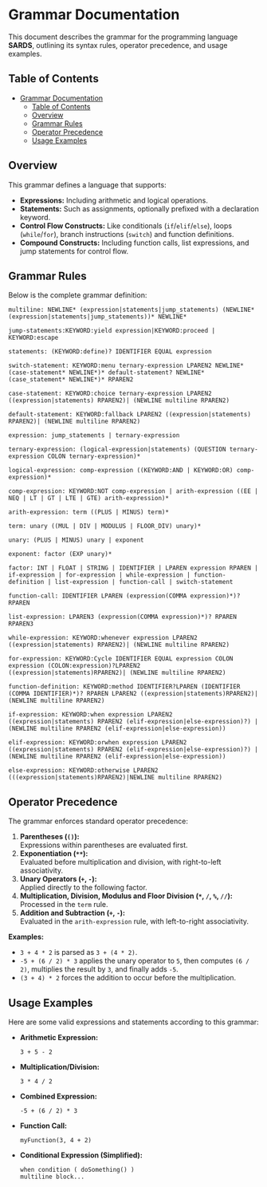 # Grammar Documentation

This document describes the grammar for the programming language **SARDS**, outlining its syntax rules, operator
precedence, and usage examples.

## Table of Contents

- [Grammar Documentation](#grammar-documentation)
  - [Table of Contents](#table-of-contents)
  - [Overview](#overview)
  - [Grammar Rules](#grammar-rules)
  - [Operator Precedence](#operator-precedence)
  - [Usage Examples](#usage-examples)

## Overview

This grammar defines a language that supports:

- **Expressions:** Including arithmetic and logical operations.
- **Statements:** Such as assignments, optionally prefixed with a declaration keyword.
- **Control Flow Constructs:** Like conditionals (`if`/`elif`/`else`), loops (`while`/`for`), branch instructions (`switch`) and function definitions.
- **Compound Constructs:** Including function calls, list expressions, and jump statements for control flow.

## Grammar Rules

Below is the complete grammar definition:

```grammar
multiline: NEWLINE* (expression|statements|jump_statements) (NEWLINE* (expression|statements|jump_statements))* NEWLINE*

jump-statements:KEYWORD:yield expression|KEYWORD:proceed | KEYWORD:escape

statements: (KEYWORD:define)? IDENTIFIER EQUAL expression

switch-statement: KEYWORD:menu ternary-expression LPAREN2 NEWLINE* (case-statement* NEWLINE*)* default-statement? NEWLINE* (case_statement* NEWLINE*)* RPAREN2

case-statement: KEYWORD:choice ternary-expression LPAREN2 ((expression|statements) RPAREN2)| (NEWLINE multiline RPAREN2)

default-statement: KEYWORD:fallback LPAREN2 ((expression|statements) RPAREN2)| (NEWLINE multiline RPAREN2)

expression: jump_statements | ternary-expression

ternary-expression: (logical-expression|statements) (QUESTION ternary-expression COLON ternary-expression)*

logical-expression: comp-expression ((KEYWORD:AND | KEYWORD:OR) comp-expression)*

comp-expression: KEYWORD:NOT comp-expression | arith-expression ((EE | NEQ | LT | GT | LTE | GTE) arith-expression)*

arith-expression: term ((PLUS | MINUS) term)*

term: unary ((MUL | DIV | MODULUS | FLOOR_DIV) unary)*

unary: (PLUS | MINUS) unary | exponent

exponent: factor (EXP unary)*

factor: INT | FLOAT | STRING | IDENTIFIER | LPAREN expression RPAREN | if-expression | for-expression | while-expression | function-definition | list-expression | function-call | switch-statement

function-call: IDENTIFIER LPAREN (expression(COMMA expression)*)? RPAREN

list-expression: LPAREN3 (expression(COMMA expression)*)? RPAREN RPAREN3

while-expression: KEYWORD:whenever expression LPAREN2 ((expression|statements) RPAREN2)| (NEWLINE multiline RPAREN2)

for-expression: KEYWORD:Cycle IDENTIFIER EQUAL expression COLON expression (COLON:expression)?LPAREN2 ((expression|statements)RPAREN2)| (NEWLINE multiline RPAREN2)

function-definition: KEYWORD:method IDENTIFIER?LPAREN (IDENTIFIER (COMMA IDENTIFIER)*)? RPAREN LPAREN2 ((expression|statements)RPAREN2)| (NEWLINE multiline RPAREN2)

if-expression: KEYWORD:when expression LPAREN2 ((expression|statements) RPAREN2 (elif-expression|else-expression)?) | (NEWLINE multiline RPAREN2 (elif-expression|else-expression))

elif-expression: KEYWORD:orwhen expression LPAREN2 ((expression|statements) RPAREN2 (elif-expression|else-expression)?) | (NEWLINE multiline RPAREN2 (elif-expression|else-expression))

else-expression: KEYWORD:otherwise LPAREN2 (((expression|statements)RPAREN2)|NEWLINE multiline RPAREN2)
```

## Operator Precedence

The grammar enforces standard operator precedence:

1. **Parentheses (`()`):**  
   Expressions within parentheses are evaluated first.
2. **Exponentiation (`**`):**  
   Evaluated before multiplication and division, with right-to-left associativity.
3. **Unary Operators (`+`, `-`):**  
   Applied directly to the following factor.
4. **Multiplication, Division, Modulus and Floor Division (`*`, `/`, `%`, `//`):**  
   Processed in the `term` rule.
5. **Addition and Subtraction (`+`, `-`):**  
   Evaluated in the `arith-expression` rule, with left-to-right associativity.

**Examples:**

- `3 + 4 * 2` is parsed as `3 + (4 * 2)`.
- `-5 + (6 / 2) * 3` applies the unary operator to `5`, then computes `(6 / 2)`, multiplies the result by `3`, and
  finally adds `-5`.
- `(3 + 4) * 2` forces the addition to occur before the multiplication.

## Usage Examples

Here are some valid expressions and statements according to this grammar:

- **Arithmetic Expression:**
  ```plaintext
  3 + 5 - 2
  ```
- **Multiplication/Division:**
  ```plaintext
  3 * 4 / 2
  ```
- **Combined Expression:**
  ```plaintext
  -5 + (6 / 2) * 3
  ```
- **Function Call:**
  ```plaintext
  myFunction(3, 4 + 2)
  ```
- **Conditional Expression (Simplified):**
  ```plaintext
  when condition ( doSomething() )
  multiline block...
  ```

